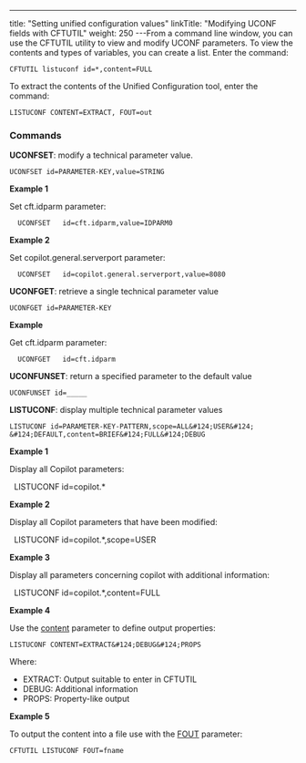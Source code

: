 ---
title: "Setting unified configuration  values"
linkTitle: "Modifying UCONF fields with CFTUTIL"
weight: 250
---From a command line window, you can use the CFTUTIL utility to view
and modify UCONF parameters. To view the contents and types of variables, you can create a list.
Enter the command:

`CFTUTIL listuconf id=*,content=FULL`

To extract the contents of the Unified Configuration tool, enter the command:

`LISTUCONF CONTENT=EXTRACT, FOUT=out `

### Commands

**UCONFSET**:
modify a technical parameter value.

`UCONFSET id=PARAMETER-KEY,value=STRING`

****Example 1****

Set cft.idparm parameter:

`  UCONFSET   id=cft.idparm,value=IDPARM0`

****Example 2****

Set copilot.general.serverport parameter:

`  UCONFSET   id=copilot.general.serverport,value=8080`

**UCONFGET**:
retrieve a single technical parameter value

`UCONFGET id=PARAMETER-KEY`

**Example**

Get cft.idparm parameter:

`  UCONFGET   id=cft.idparm`

**UCONFUNSET**:
return a specified parameter to the default value

`UCONFUNSET id=_____`

**LISTUCONF**:
display multiple technical parameter values

`LISTUCONF id=PARAMETER-KEY-PATTERN,scope=ALL&#124;USER&#124;   &#124;DEFAULT,content=BRIEF&#124;FULL&#124;DEBUG`

****Example 1****

Display all Copilot parameters:

  LISTUCONF
id=copilot.\*

****Example 2****

Display all Copilot parameters that have
been modified:

  LISTUCONF
id=copilot.\*,scope=USER

****Example 3****

Display all parameters concerning copilot
with additional information:

  LISTUCONF
id=copilot.\*,content=FULL

****Example 4****

Use the [content](../../../c_intro_userinterfaces/command_summary/parameter_intro/content) parameter to define output properties:

`LISTUCONF CONTENT=EXTRACT&#124;DEBUG&#124;PROPS`

Where:

* EXTRACT: Output suitable to enter in CFTUTIL
* DEBUG: Additional information
* PROPS: Property-like output

****Example 5****

To output the content into a file use with the [FOUT](../../../c_intro_userinterfaces/command_summary/parameter_intro/fout) parameter:

`CFTUTIL LISTUCONF FOUT=fname`
